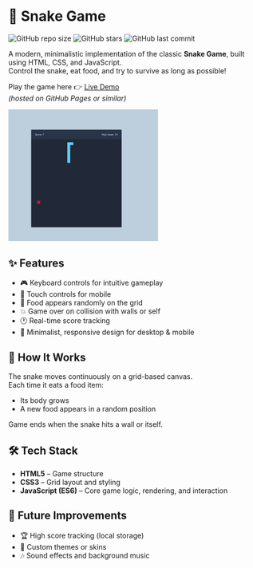 # 🐍 Snake Game

![GitHub repo size](https://img.shields.io/github/repo-size/your-username/snake-game)
![GitHub stars](https://img.shields.io/github/stars/your-username/snake-game)
![GitHub last commit](https://img.shields.io/github/last-commit/your-username/snake-game)

A modern, minimalistic implementation of the classic **Snake Game**, built using HTML, CSS, and JavaScript.  
Control the snake, eat food, and try to survive as long as possible!

Play the game here 👉 [Live Demo](https://your-username.github.io/snake-game/)  
_(hosted on GitHub Pages or similar)_

<img src="image/example.png" width="300" alt="Example task item" />

## ✨ Features

- 🎮 Keyboard controls for intuitive gameplay
- 📱 Touch controls for mobile
- 🍎 Food appears randomly on the grid
- 💥 Game over on collision with walls or self
- 🕐 Real-time score tracking
- 💾 Minimalist, responsive design for desktop & mobile

## 🧠 How It Works

The snake moves continuously on a grid-based canvas.  
Each time it eats a food item:

- Its body grows
- A new food appears in a random position

Game ends when the snake hits a wall or itself.

## 🛠️ Tech Stack

- **HTML5** – Game structure
- **CSS3** – Grid layout and styling
- **JavaScript (ES6)** – Core game logic, rendering, and interaction

## 🚧 Future Improvements

- 🏆 High score tracking (local storage)
- 🎨 Custom themes or skins
- 🎶 Sound effects and background music
